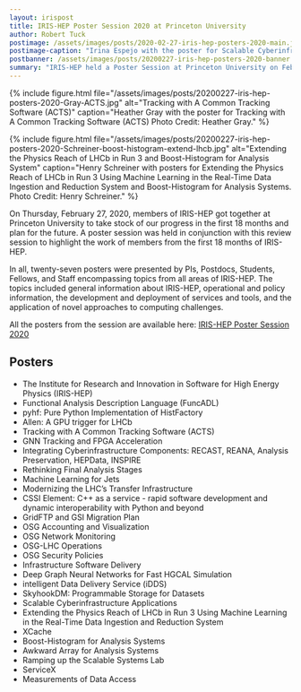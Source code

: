 ```yaml
---
layout: irispost
title: IRIS-HEP Poster Session 2020 at Princeton University
author: Robert Tuck
postimage: /assets/images/posts/2020-02-27-iris-hep-posters-2020-main.jpg
postimage-caption: "Irina Espejo with the poster for Scalable Cyberinfrastructure Applications Photo Credit: Kyle Cranmer"
postbanner: /assets/images/posts/20200227-iris-hep-posters-2020-banner.jpg
summary: "IRIS-HEP held a Poster Session at Princeton University on February 27, 2020, to highlight the work of members from the first 18 months of IRIS-HEP."
---
```


{% include figure.html
    file="/assets/images/posts/20200227-iris-hep-posters-2020-Gray-ACTS.jpg"
    alt="Tracking with A Common Tracking Software (ACTS)"
    caption="Heather Gray with the poster for Tracking with A Common Tracking Software (ACTS) Photo Credit: Heather Gray."
%}

{% include figure.html
    file="/assets/images/posts/20200227-iris-hep-posters-2020-Schreiner-boost-histogram-extend-lhcb.jpg"
    alt="Extending the Physics Reach of LHCb in Run 3 and Boost-Histogram for Analysis System"
    caption="Henry Schreiner with posters for Extending the Physics Reach of LHCb in Run 3 Using Machine Learning in the
Real-Time Data Ingestion and Reduction System and Boost-Histogram for Analysis Systems. Photo Credit: Henry Schreiner."
%}

On Thursday, February 27, 2020, members of IRIS-HEP got together at Princeton University to take stock of our progress in the first 18 months and plan for the future. A poster session was held in conjunction with this review session to highlight the work of members from the first 18 months of IRIS-HEP.

In all, twenty-seven posters were presented by PIs, Postdocs, Students, Fellows, and Staff encompassing topics from all areas of IRIS-HEP.  The topics included general information about IRIS-HEP, operational and policy information,  the development and deployment of services and tools, and the application of novel approaches to computing challenges.

All the posters from the session are available here:
[IRIS-HEP Poster Session 2020](http://indico.cern.ch/event/894127/)

## Posters
* The Institute for Research and Innovation in Software for High Energy Physics (IRIS-HEP)
* Functional Analysis Description Language (FuncADL)
* pyhf: Pure Python Implementation of HistFactory
* Allen: A GPU trigger for LHCb
* Tracking with A Common Tracking Software (ACTS)
* GNN Tracking and FPGA Acceleration
* Integrating Cyberinfrastructure Components: RECAST, REANA, Analysis Preservation, HEPData, INSPIRE
* Rethinking Final Analysis Stages
* Machine Learning for Jets
* Modernizing the LHC’s Transfer Infrastructure
* CSSI Element: C++ as a service - rapid software development and dynamic interoperability with Python and beyond
* GridFTP and GSI Migration Plan
* OSG Accounting and Visualization
* OSG Network Monitoring
* OSG-LHC Operations
* OSG Security Policies
* Infrastructure Software Delivery
* Deep Graph Neural Networks for Fast HGCAL Simulation
* intelligent Data Delivery Service (iDDS)
* SkyhookDM: Programmable Storage for Datasets
* Scalable Cyberinfrastructure Applications
* Extending the Physics Reach of LHCb in Run 3 Using Machine Learning in the Real-Time Data Ingestion and Reduction System
* XCache
* Boost-Histogram for Analysis Systems
* Awkward Array for Analysis Systems
* Ramping up the Scalable Systems Lab
* ServiceX
* Measurements of Data Access
